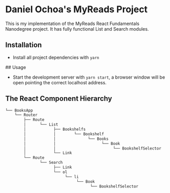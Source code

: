 # Daniel Ochoa's MyReads Project

This is my implementation of the MyReads React Fundamentals Nanodegree project. It has fully functional List and Search modules. 

## Installation

* Install all project dependencies with `yarn`

## Usage

* Start the development server with `yarn start`, a browser window will be open pointing the correct localhost address.

## The React Component Hierarchy
```bash
└── BooksApp
    └── Router
        ├── Route
        │      └── List
        │            ├── Bookshelfs
        │            │        └── Bookshelf    
        │            │              └── Books
        │            │                    └── Book
        │            │                         └── BookshelfSelector
        │            └── Link
        └── Route
               └── Search
                     ├── Link
                     └── ol
                          └── li
                               └── Book
                                     └── BookshelfSelector
```
